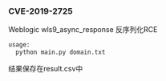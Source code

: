 ### CVE-2019-2725
Weblogic wls9_async_response 反序列化RCE
```cmd
usage:
  python main.py domain.txt
```
结果保存在result.csv中
